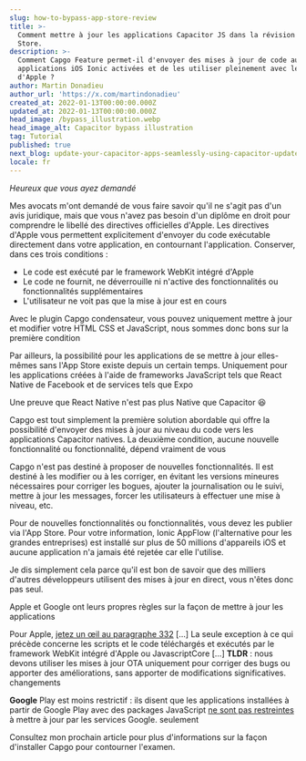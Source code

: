 ```yaml
---
slug: how-to-bypass-app-store-review
title: >-
  Comment mettre à jour les applications Capacitor JS dans la révision de l'App
  Store.
description: >-
  Comment Capgo Feature permet-il d'envoyer des mises à jour de code aux
  applications iOS Ionic activées et de les utiliser pleinement avec les pattes
  d'Apple ?
author: Martin Donadieu
author_url: 'https://x.com/martindonadieu'
created_at: 2022-01-13T00:00:00.000Z
updated_at: 2022-01-13T00:00:00.000Z
head_image: /bypass_illustration.webp
head_image_alt: Capacitor bypass illustration
tag: Tutorial
published: true
next_blog: update-your-capacitor-apps-seamlessly-using-capacitor-updater
locale: fr
---
```


_Heureux que vous ayez demandé_

Mes avocats m'ont demandé de vous faire savoir qu'il ne s'agit pas d'un avis juridique, mais que vous n'avez pas besoin d'un diplôme en droit pour comprendre le libellé des directives officielles d'Apple. Les directives d'Apple vous permettent explicitement d'envoyer du code exécutable directement dans votre application, en contournant l'application. Conserver, dans ces trois conditions :

* Le code est exécuté par le framework WebKit intégré d'Apple
* Le code ne fournit, ne déverrouille ni n'active des fonctionnalités ou fonctionnalités supplémentaires
* L'utilisateur ne voit pas que la mise à jour est en cours

Avec le plugin Capgo condensateur, vous pouvez uniquement mettre à jour et modifier votre HTML CSS et JavaScript, nous sommes donc bons sur la première condition

Par ailleurs, la possibilité pour les applications de se mettre à jour elles-mêmes sans l'App Store existe depuis un certain temps.
Uniquement pour les applications créées à l'aide de frameworks JavaScript tels que React Native de Facebook et de services tels que Expo

Une preuve que React Native n'est pas plus Native que Capacitor 😆

Capgo est tout simplement la première solution abordable qui offre la possibilité d'envoyer des mises à jour au niveau du code vers les applications Capacitor natives.
La deuxième condition, aucune nouvelle fonctionnalité ou fonctionnalité, dépend vraiment de vous

Capgo n'est pas destiné à proposer de nouvelles fonctionnalités. Il est destiné à les modifier ou à les corriger, en évitant les versions mineures nécessaires pour corriger les bogues, ajouter la journalisation ou le suivi, mettre à jour les messages, forcer les utilisateurs à effectuer une mise à niveau, etc.

Pour de nouvelles fonctionnalités ou fonctionnalités, vous devez les publier via l'App Store. Pour votre information, Ionic AppFlow (l'alternative pour les grandes entreprises) est installé sur plus de 50 millions d'appareils iOS et aucune application n'a jamais été rejetée car elle l'utilise.

Je dis simplement cela parce qu'il est bon de savoir que des milliers d'autres développeurs utilisent des mises à jour en direct, vous n'êtes donc pas seul.

Apple et Google ont leurs propres règles sur la façon de mettre à jour les applications

Pour Apple, [jetez un œil au paragraphe 332](https://developerapplecom/programs/information/Apple_Developer_Program_Information_8_12_15pdf/)
\[…\] La seule exception à ce qui précède concerne les scripts et le code téléchargés et exécutés par le framework WebKit intégré d'Apple ou JavascriptCore \[…\] __TLDR__ : nous devons utiliser les mises à jour OTA uniquement pour corriger des bugs ou apporter des améliorations, sans apporter de modifications significatives. changements

__Google__ Play est moins restrictif : ils disent que les applications installées à partir de Google Play avec des packages JavaScript [ne sont pas restreintes](https://supportgooglecom/googleplay/android-developer/answer/9888379/?hl=en) à mettre à jour par les services Google. seulement


Consultez mon prochain article pour plus d'informations sur la façon d'installer Capgo pour contourner l'examen.